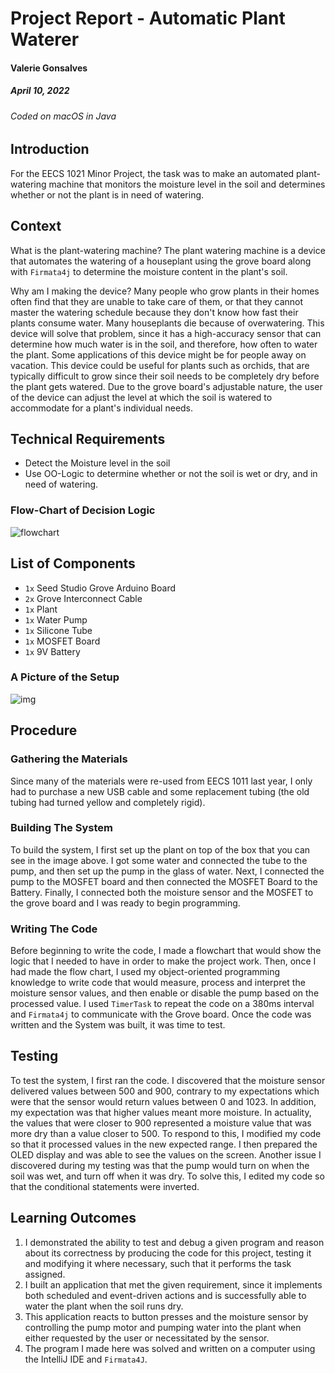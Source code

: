 # Project Report - Automatic Plant Waterer
#### Valerie Gonsalves
##### April 10, 2022
###### Coded on macOS in Java

## Introduction
For the EECS 1021 Minor Project, the task was to make an automated plant-watering machine that monitors the moisture level in the soil and determines whether or not the plant is in need of watering. 


## Context
What is the plant-watering machine? The plant watering machine is a device that automates the watering of a houseplant using the grove board along with ``Firmata4j`` to determine the moisture content in the plant's soil. 

Why am I making the device? Many people who grow plants in their homes often find that they are unable to take care of them, or that they cannot master the watering schedule because they don't know how fast their plants consume water. Many houseplants die because of overwatering. This device will solve that problem, since it has a high-accuracy sensor that can determine how much water is in the soil, and therefore, how often to water the plant. Some applications of this device might be for people away on vacation. This device could be useful for plants such as orchids, that are typically difficult to grow since their soil needs to be completely dry before the plant gets watered. Due to the grove board's adjustable nature, the user of the device can adjust the level at which the soil is watered to accommodate for a plant's individual needs.

## Technical Requirements
- Detect the Moisture level in the soil
- Use OO-Logic to determine whether or not the soil is wet or dry, and in need of watering. 


### Flow-Chart of Decision Logic
![flowchart](/assets/Flowchart.svg)

## List of Components
- ``1x`` Seed Studio Grove Arduino Board
- ``2x`` Grove Interconnect Cable
- ``1x`` Plant
- ``1x`` Water Pump
- ``1x`` Silicone Tube
- ``1x`` MOSFET Board
- ``1x`` 9V Battery

### A Picture of the Setup
![img](/assets/IMG_6209.jpeg)


## Procedure

### Gathering the Materials
Since many of the materials were re-used from EECS 1011 last year, I only had to purchase a new USB cable and some replacement tubing (the old tubing had turned yellow and completely rigid). 

### Building The System
To build the system, I first set up the plant on top of the box that you can see in the image above. I got some water and connected the tube to the pump, and then set up the pump in the glass of water. Next, I connected the pump to the MOSFET board and then connected the MOSFET Board to the Battery. Finally, I connected both the moisture sensor and the MOSFET to the grove board and I was ready to begin programming.

### Writing The Code
Before beginning to write the code, I made a flowchart that would show the logic that I needed to have in order to make the project work. Then, once I had made the flow chart, I used my object-oriented programming knowledge to write code that would measure, process and interpret the moisture sensor values, and then enable or disable the pump based on the processed value. I used ``TimerTask`` to repeat the code on a 380ms interval and ``Firmata4j`` to communicate with the Grove board. Once the code was written and the System was built, it was time to test.

## Testing
To test the system, I first ran the code. I discovered that the moisture sensor delivered values between 500 and 900, contrary to my expectations which were that the sensor would return values between 0 and 1023. In addition, my expectation was that higher values meant more moisture. In actuality, the values that were closer to 900 represented a moisture value that was more dry than a value closer to 500. To respond to this, I modified my code so that it processed values in the new expected range. I then prepared the OLED display and was able to see the values on the screen. Another issue I discovered during my testing was that the pump would turn on when the soil was wet, and turn off when it was dry. To solve this, I edited my code so that the conditional statements were inverted. 

## Learning Outcomes
1. I demonstrated the ability to test and debug a given program and reason about its correctness by producing the code for this project, testing it and modifying it where necessary, such that it performs the task assigned.
2. I built an application that met the given requirement, since it implements both scheduled and event-driven actions and is successfully able to water the plant when the soil runs dry.
3. This application reacts to button presses and the moisture sensor by controlling the pump motor and pumping water into the plant when either requested by the user or necessitated by the sensor.
4. The program I made here was solved and written on a computer using the IntelliJ IDE and ``Firmata4J``.


